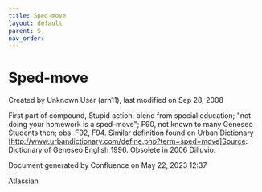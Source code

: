 ```yaml
---
title: Sped-move
layout: default
parent: S
nav_order:
---
```


# Sped-move

Created by  Unknown User (arh11), last modified on Sep 28, 2008

First part of compound, Stupid action, blend from special education; &quot;not doing your homework is a sped-move&quot;; F90, not known to many Geneseo Students then; obs. F92, F94. Similar definition found on Urban Dictionary [http://www.urbandictionary.com/define.php?term=sped+move]Source: Dictionary of Geneseo English 1996. Obsolete in 2006 Dilluvio.

Document generated by Confluence on May 22, 2023 12:37

Atlassian
